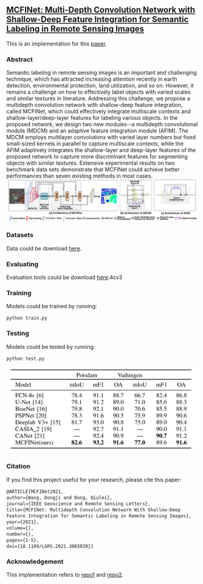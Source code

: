 ## [MCFINet: Multi-Depth Convolution Network with Shallow-Deep Feature Integration for Semantic Labeling in Remote Sensing Images](https://ieeexplore.ieee.org/document/9382793)

This is an implementation for this [paper](https://ieeexplore.ieee.org/document/9382793).



### Abstract

Semantic labeling in remote sensing images is an important and challenging technique, which has attracted increasing attention recently in earth detection, environmental protection, land utilization, and so on. However, it remains a challenge on how to effectively label objects with varied scales and similar textures in literature. Addressing this challenge, we propose a multidepth convolution network with shallow-deep feature integration, called MCFINet, which could effectively integrate multiscale contexts and shallow-layer/deep-layer features for labeling various objects. In the proposed network, we design two new modules--a multidepth convolutional module (MDCM) and an adaptive feature integration module (AFIM). The MDCM employs multilayer convolutions with varied layer numbers but fixed small-sized kernels in parallel to capture multiscale contexts, while the AFIM adaptively integrates the shallow-layer and deep-layer features of the proposed network to capture more discriminant features for segmenting objects with similar textures. Extensive experimental results on two benchmark data sets demonstrate that MCFINet could achieve better performances than seven existing methods in most cases.
![Network architecture](./img/fig1.png)
### Datasets
Data could be download [here](https://www2.isprs.org/commissions/comm2/wg4/benchmark/2d-sem-label-vaihingen/).

### Evaluating
Evaluation tools could be download [here](https://pan.baidu.com/s/1x-GI5TgSt2nF2F9rnHp9lA):4cv3


### Training
Models could be trained by running:
  ```
  python train.py
  ```
### Testing
Models could be tested by running:
  ```
  python test.py
  ```

![Results](./img/results.png) 

### Citation
If you find this project useful for your research, please cite this paper:
```
@ARTICLE{MCFINet2021,
author={Wang, Dongji and Dong, Qiulei},
journal={IEEE Geoscience and Remote Sensing Letters}, 
title={MCFINet: Multidepth Convolution Network With Shallow-Deep Feature Integration for Semantic Labeling in Remote Sensing Images}, 
year={2021},
volume={},
number={},
pages={1-5},
doi={10.1109/LGRS.2021.3065039}}
```

### Acknowledgement
This implementation refers to [repo1](https://github.com/yassouali/pytorch-segmentation) and [repo2](https://github.com/meetps/pytorch-semseg).

#